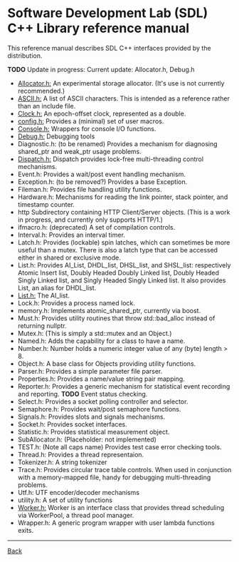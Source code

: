 <!-- -------------------------------------------------------------------------
//
//       Copyright (c) 2022-2023 Frank Eskesen.
//
//       This file is free content, distributed under the MIT license.
//       (See accompanying file LICENSE.MIT or the original contained
//       within https://opensource.org/licenses/MIT)
//
//----------------------------------------------------------------------------
//
// Title-
//       ~/doc/cpp/REFEFENCE.md
//
// Purpose-
//       SDL Distribution reference manual
//
// Last change date-
//       2023/11/26
//
-------------------------------------------------------------------------- -->

# Software Development Lab (SDL) C++ Library reference manual

This reference manual describes SDL C++ interfaces provided by the
distribution.

__TODO__ Update in progress: Current update:
Allocator.h, Debug.h

- [Allocator.h:](./Allocator.md) An experimental storage allocator.
(It's use is not currently recommended.)
- [ASCII.h:](../../src/cpp/inc/pub/ASCII.h) A list of ASCII characters.
This is intended as a reference rather than an include file.
- [Clock.h:](./Clock.md) An epoch-offset clock, represented as a double.
- [config.h:](./config.md) Provides a (minimal) set of user macros.
- [Console.h:](./Console.md) Wrappers for console I/O functions.
- [Debug.h:](./Debug.md) Debugging tools
- Diagnostic.h: (to be renamed) Provides a mechanism for diagnosing shared_ptr
and weak_ptr usage problems.
- [Dispatch.h:](./Dispatch.md)
Dispatch provides lock-free multi-threading control mechanisms.
- Event.h: Provides a wait/post event handling mechanism.
- Exception.h: (to be removed?) Provides a base Exception.
- Fileman.h: Provides file handling utility functions.
- Hardware.h: Mechanisms for reading the link pointer, stack pointer, and
timestamp counter.
- http Subdirectory containing HTTP Client/Server objects. (This is a work
in progress, and currently only supports HTTP/1.)
- ifmacro.h: (deprecated) A set of compilation controls.
- Interval.h: Provides an interval timer.
- Latch.h: Provides (lockable) spin latches, which can sometimes be more
useful than a mutex. There is also a latch type that can be accessed either
in shared or exclusive mode.
- List.h: Provides AI_List, DHDL_list, DHSL_list, and SHSL_list: respectively
Atomic Insert list,
Doubly Headed Doubly Linked list,
Doubly Headed Singly Linked list, and
Singly Headed Singly Linked list.
It also provides List, an alias for DHDL_list.
- [List.h:](./List.md) The AI_list.
- Lock.h: Provides a process named lock.
- memory.h: Implements atomic_shared_ptr<class T>, currently via boost.
- Must.h: Provides utility routines that throw std::bad_alloc instead of
returning nullptr.
- Mutex.h: (This is simply a std::mutex and an Object.)
- Named.h: Adds the capability for a class to have a name.
- Number.h: Number holds a numeric integer value of any (byte) length > 8.
- Object.h: A base class for Objects providing utility functions.
- Parser.h: Provides a simple parameter file parser.
- Properties.h: Provides a name/value string pair mapping.
- Reporter.h: Provides a generic mechanism for statistical event recording and
reporting. __TODO__ Event status checking.
- Select.h: Provides a socket polling controller and selector.
- Semaphore.h: Provides wait/post semaphore functions.
- Signals.h: Provides slots and signals mechanisms.
- Socket.h: Provides socket interfaces.
- Statistic.h: Provides statistical measurement object.
- SubAllocator.h: (Placeholder: not implemented)
- TEST.h: (Note all caps name) Provides test case error checking tools.
- Thread.h: Provides a thread representaion.
- Tokenizer.h: A string tokenizer
- Trace.h: Provides circular trace table controls. When used in conjunction
with a memory-mapped file, handy for debugging multi-threading problems.
- Utf.h: UTF encoder/decoder mechanisms
- utility.h: A set of utility functions
- [Worker.h:](./Worker.md) Worker is an interface class that provides thread
scheduling via WorkerPool, a thread pool manager.
- Wrapper.h: A generic program wrapper with user lambda functions exits.

---
[Back](../index.md)

